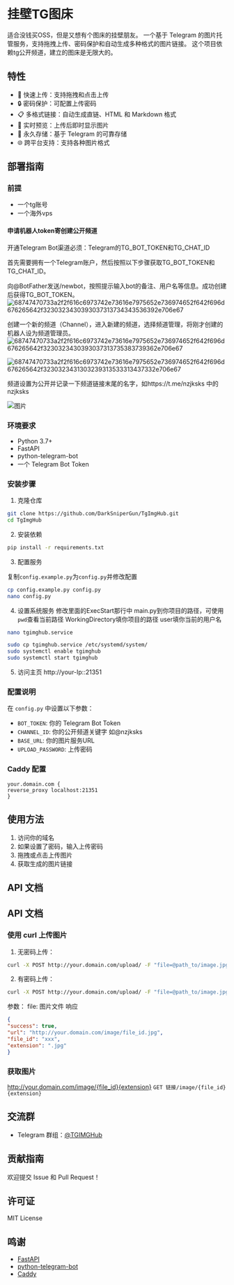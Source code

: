 
# 挂壁TG图床
适合没钱买OSS，但是又想有个图床的挂壁朋友。
一个基于 Telegram 的图片托管服务，支持拖拽上传、密码保护和自动生成多种格式的图片链接。
这个项目依赖tg公开频道，建立的图床是无限大的。

## 特性

- 🚀 快速上传：支持拖拽和点击上传
- 🔒 密码保护：可配置上传密码
- 📋 多格式链接：自动生成直链、HTML 和 Markdown 格式
- 🔄 实时预览：上传后即时显示图片
- 💾 永久存储：基于 Telegram 的可靠存储
- 🌐 跨平台支持：支持各种图片格式

## 部署指南
### 前提
- 一个tg账号
- 一个海外vps

#### 申请机器人token寄创建公开频道
开通Telegram Bot渠道必须：Telegram的TG_BOT_TOKEN和TG_CHAT_ID

首先需要拥有一个Telegram账户，然后按照以下步骤获取TG_BOT_TOKEN和TG_CHAT_ID。

向@BotFather发送/newbot，按照提示输入bot的备注、用户名等信息。成功创建后获得TG_BOT_TOKEN。
![68747470733a2f2f616c6973742e73616e7975652e736974652f642f696d676265642f3230323430393037313734343536392e706e67](https://hackmd.io/_uploads/rkefg-osZkg.png)

创建一个新的频道（Channel），进入新建的频道，选择频道管理，将刚才创建的机器人设为频道管理员。
![68747470733a2f2f616c6973742e73616e7975652e736974652f642f696d676265642f3230323430393037313735383739362e706e67](https://hackmd.io/_uploads/rkxQbosZkg.png)

![68747470733a2f2f616c6973742e73616e7975652e736974652f642f696d676265642f3230323431303239313533313437332e706e67](https://hackmd.io/_uploads/HkgdWsjZJg.png)


频道设置为公开并记录一下频道链接末尾的名字，如https://t.me/nzjksks 中的nzjksks

![图片](https://hackmd.io/_uploads/HJ2cbjobye.png)


### 环境要求

- Python 3.7+
- FastAPI
- python-telegram-bot
- 一个 Telegram Bot Token

### 安装步骤

1. 克隆仓库
```bash
git clone https://github.com/DarkSniperGun/TgImgHub.git
cd TgImgHub
```

2. 安装依赖

```bash
pip install -r requirements.txt
```
3. 配置服务

复制`config.example.py`为`config.py`并修改配置  
```bash
cp config.example.py config.py
nano config.py
```

4. 设置系统服务 
修改里面的ExecStart那行中 main.py到你项目的路径，可使用`pwd`查看当前路径
WorkingDirectory填你项目的路径
user填你当前的用户名

```bash
nano tgimghub.service
```
```bash
sudo cp tgimghub.service /etc/systemd/system/
sudo systemctl enable tgimghub
sudo systemctl start tgimghub
```

5. 访问主页
http://your-Ip::21351
### 配置说明

在 `config.py` 中设置以下参数：

- `BOT_TOKEN`: 你的 Telegram Bot Token
- `CHANNEL_ID`: 你的公开频道关键字 如@nzjksks
- `BASE_URL`: 你的图片服务URL
- `UPLOAD_PASSWORD`: 上传密码   

### Caddy 配置
```caddyfile
your.domain.com {
reverse_proxy localhost:21351
}
``` 

## 使用方法

1. 访问你的域名
2. 如果设置了密码，输入上传密码
3. 拖拽或点击上传图片
4. 获取生成的图片链接

## API 文档


## API 文档
### 使用 curl 上传图片

1. 无密码上传： 
```bash
curl -X POST http://your.domain.com/upload/ -F "file=@path_to/image.jpg"
```

2. 有密码上传：
```bash
curl -X POST http://your.domain.com/upload/ -F "file=@path_to/image.jpg" -H "Authorization: Bearer your_password"   

```
参数：
file: 图片文件
响应
```json
{
"success": true,
"url": "http://your.domain.com/image/file_id.jpg",
"file_id": "xxx",
"extension": ".jpg"
}
```


### 获取图片
http://your.domain.com/image/{file_id}{extension}
`GET 链接/image/{file_id}{extension}`

## 交流群

- Telegram 群组：[@TGIMGHub](https://t.me/TGIMGHub)

## 贡献指南

欢迎提交 Issue 和 Pull Request！

## 许可证

MIT License

## 鸣谢

- [FastAPI](https://fastapi.tiangolo.com/)
- [python-telegram-bot](https://python-telegram-bot.org/)
- [Caddy](https://caddyserver.com/)
